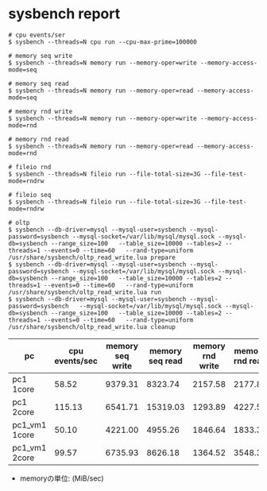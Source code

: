 # sysbench report

```
# cpu events/ser
$ sysbench --threads=N cpu run --cpu-max-prime=100000

# memory seq write
$ sysbench --threads=N memory run --memory-oper=write --memory-access-mode=seq

# memory seq read
$ sysbench --threads=N memory run --memory-oper=read --memory-access-mode=seq

# memory rnd write
$ sysbench --threads=N memory run --memory-oper=write --memory-access-mode=rnd

# memory rnd read
$ sysbench --threads=N memory run --memory-oper=read --memory-access-mode=rnd

# fileio rnd
$ sysbench --threads=N fileio run --file-total-size=3G --file-test-mode=rndrw

# fileio seq
$ sysbench --threads=N fileio run --file-total-size=3G --file-test-mode=rndrw

# oltp
$ sysbench --db-driver=mysql --mysql-user=sysbench --mysql-password=sysbench --mysql-socket=/var/lib/mysql/mysql.sock --mysql-db=sysbench --range_size=100   --table_size=10000 --tables=2 --threads=1 --events=0 --time=60   --rand-type=uniform /usr/share/sysbench/oltp_read_write.lua prepare
$ sysbench --db-driver=mysql --mysql-user=sysbench --mysql-password=sysbench --mysql-socket=/var/lib/mysql/mysql.sock --mysql-db=sysbench --range_size=100   --table_size=10000 --tables=2 --threads=1 --events=0 --time=60   --rand-type=uniform /usr/share/sysbench/oltp_read_write.lua run
$ sysbench --db-driver=mysql --mysql-user=sysbench --mysql-password=sysbench   --mysql-socket=/var/lib/mysql/mysql.sock --mysql-db=sysbench --range_size=100   --table_size=10000 --tables=2 --threads=1 --events=0 --time=60   --rand-type=uniform /usr/share/sysbench/oltp_read_write.lua cleanup
```

| pc            | cpu events/sec | memory seq write | memory seq read | memory rnd write | memory rnd read | rnd reads/s | rnd writes/s | rnd fsyncs/s | rnd read MiB/s | rnd write MiB/s | sql read | sql write | sql other | sql total | sql transaction/sec | sql query/sec |
| ---           | ---            | ---              | ---             | ---              | ---             | ---         | ---          | ---          | ---            | ---             | ---      | ---       | ---       | ---       | ---                 | ---           |
| pc1 1core     | 58.52          | 9379.31          | 8323.74         | 2157.58          | 2177.82         | 1169.83     | 779.89       | 2488.55      | 18.28          | 12.19           | 302372   | 86392     | 43196     | 431960    | 359.96              | 7199.13       |
| pc1 2core     | 115.13         | 6541.71          | 15319.03        | 1293.89          | 4227.58         | 1421.76     | 947.84       | 3030.68      | 22.21          | 14.81           | 301406   | 86116     | 43058     | 430580    | 358.80              | 7176.07       |
| pc1_vm1 1core | 50.10          | 4221.00          | 4955.26         | 1846.64          | 1833.36         | 581.83      | 387.89       | 1236.14      | 9.09           | 6.06            | 316092   | 90312     | 45156     | 451560    | 376.28              | 7525.63       |
| pc1_vm1 2core | 99.57          | 6735.93          | 8626.18         | 1364.52          | 3548.30         | 653.70      | 435.97       | 1384.07      | 10.21          | 6.81            | 317128   | 90608     | 45304     | 453040    | 377.51              | 7550.19       |

* memoryの単位: (MiB/sec)
